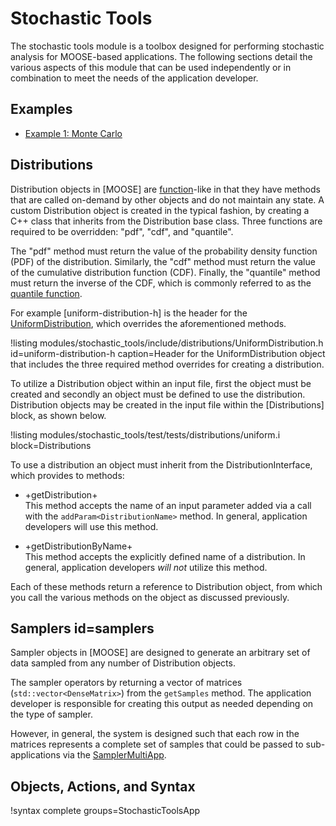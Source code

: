 # Stochastic Tools

The stochastic tools module is a toolbox designed for performing stochastic analysis for MOOSE-based
applications. The following sections detail the various aspects of this module that can be
used independently or in combination to meet the needs of the application developer.

## Examples

- [Example 1: Monte Carlo](/examples/monte_carlo.md)

## Distributions

Distribution objects in [MOOSE] are [function](Functions/index.md)-like in that they have methods
that are called on-demand by other objects and do not maintain any state. A custom Distribution
object is created in the typical fashion, by creating a C++ class that inherits from the
Distribution base class. Three functions are required to be overridden: "pdf", "cdf", and "quantile".

The "pdf" method must return the value of the probability density function (PDF) of the
distribution. Similarly, the "cdf" method must return the value of the cumulative distribution
function (CDF). Finally, the "quantile" method must return the inverse of the CDF, which is commonly
referred to as the [quantile function](https://en.wikipedia.org/wiki/Quantile_function).

For example [uniform-distribution-h] is the header for the
[UniformDistribution](/UniformDistribution.md), which overrides the aforementioned
methods.

!listing modules/stochastic_tools/include/distributions/UniformDistribution.h
         id=uniform-distribution-h
         caption=Header for the UniformDistribution object that includes the three required method
                        overrides for creating a distribution.

To utilize a Distribution object within an input file, first the object must be created and secondly
an object must be defined to use the distribution. Distribution objects may be created in the input
file within the [Distributions] block, as shown below.

!listing modules/stochastic_tools/test/tests/distributions/uniform.i block=Distributions

To use a distribution an object must inherit from the DistributionInterface, which provides
to methods:

- +getDistribution+<br>
  This method accepts the name of an input parameter added via a call with the
  `addParam<DistributionName>` method. In general, application developers will use this method.

- +getDistributionByName+<br>
  This method accepts the explicitly defined name of a distribution. In general, application
  developers *will not* utilize this method.

Each of these methods return a reference to Distribution object, from which you call the
various methods on the object as discussed previously.

## Samplers id=samplers

Sampler objects in [MOOSE] are designed to generate an arbitrary set of data sampled from
any number of Distribution objects.

The sampler operators by returning a vector of matrices (`std::vector<DenseMatrix>`) from the
`getSamples` method. The application developer is responsible for creating this output as needed
depending on the type of sampler.

However, in general, the system is designed such that each row in the matrices represents a
complete set of samples that could be passed to sub-applications via the
[SamplerMultiApp](/SamplerMultiApp.md).

## Objects, Actions, and Syntax

!syntax complete groups=StochasticToolsApp
